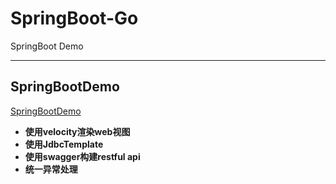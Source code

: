 # SpringBoot-Go
SpringBoot Demo


--------
## SpringBootDemo

[SpringBootDemo](https://github.com/xuegangliu/SpringBoot-Go/SpringBootDemo)
- **使用velocity渲染web视图**
- **使用JdbcTemplate**
- **使用swagger构建restful api**
- **统一异常处理**
